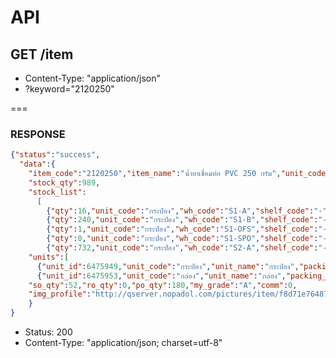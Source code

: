 # API 

## GET /item

* Content-Type: "application/json" 
* ?keyword="2120250"

===
### RESPONSE
```json
{"status":"success",
  "data":{
    "item_code":"2120250","item_name":"น้ำยาเชื่อมท่อ PVC 250 กรัม","unit_code":"กระป๋อง",
    "stock_qty":989,
    "stock_list":
      [
        {"qty":16,"unit_code":"กระป๋อง","wh_code":"S1-A","shelf_code":"-"},
        {"qty":240,"unit_code":"กระป๋อง","wh_code":"S1-B","shelf_code":"-"},
        {"qty":1,"unit_code":"กระป๋อง","wh_code":"S1-OFS","shelf_code":"-"},
        {"qty":0,"unit_code":"กระป๋อง","wh_code":"S1-SPO","shelf_code":"-"},
        {"qty":732,"unit_code":"กระป๋อง","wh_code":"S2-A","shelf_code":"-"}],
    "units":[
      {"unit_id":6475949,"unit_code":"กระป๋อง","unit_name":"กระป๋อง","packing_rate":1,"price":116},
      {"unit_id":6475953,"unit_code":"กล่อง","unit_name":"กล่อง","packing_rate":20,"price":2313}],
    "so_qty":52,"ro_qty":0,"po_qty":180,"my_grade":"A","comm":0,
    "img_profile":"http://qserver.nopadol.com/pictures/item/f8d71e76487b48b1e22280cce3fde5e3.jpg"
    }
}
```
* Status: 200
* Content-Type: "application/json; charset=utf-8"